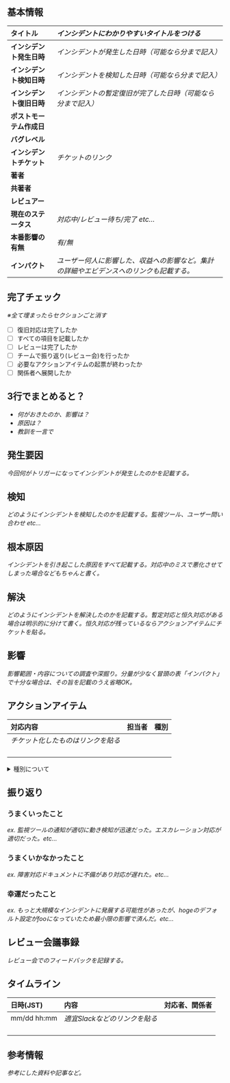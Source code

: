 ## 基本情報
<div class='vheader'>

タイトル|*インシデントにわかりやすいタイトルをつける*
:---|:---
**インシデント発生日時**|*インシデントが発生した日時（可能なら分まで記入）*
**インシデント検知日時**|*インシデントを検知した日時（可能なら分まで記入）*
**インシデント復旧日時**|*インシデントの暫定復旧が完了した日時（可能なら分まで記入）*
**ポストモーテム作成日**|
**バグレベル**|
**インシデントチケット**|*チケットのリンク*
**著者**|
**共著者**|
**レビュアー**|
**現在のステータス**|*対応中/レビュー待ち/完了 etc…*
**本番影響の有無**|*有/無*
**インパクト**|*ユーザー何人に影響した、収益への影響など。集計の詳細やエビデンスへのリンクも記載する。*

</div>

## 完了チェック
*※全て埋まったらセクションごと消す*
- [ ] 復旧対応は完了したか
- [ ] すべての項目を記載したか
- [ ] レビューは完了したか
- [ ] チームで振り返り(レビュー会)を行ったか
- [ ] 必要なアクションアイテムの起票が終わったか
- [ ] 関係者へ展開したか

## 3行でまとめると？
- *何がおきたのか、影響は？*
- *原因は？*
- *教訓を一言で*

## 発生要因
*今回何がトリガーになってインシデントが発生したのかを記載する。*

## 検知
*どのようにインシデントを検知したのかを記載する。監視ツール、ユーザー問い合わせ etc…*

## 根本原因
*インシデントを引き起こした原因をすべて記載する。対応中のミスで悪化させてしまった場合などもちゃんと書く。*

## 解決
*どのようにインシデントを解決したのかを記載する。暫定対応と恒久対応がある場合は明示的に分けて書く。恒久対応が残っているならアクションアイテムにチケットを貼る。*

## 影響
*影響範囲・内容についての調査や深掘り。分量が少なく冒頭の表「インパクト」で十分な場合は、その旨を記載のうえ省略OK。*

## アクションアイテム
対応内容|担当者|種別
:---|:---|:---
*チケット化したものはリンクを貼る*| | 
 | |
 | |
 | |
 | |

<details>
<summary>種別について</summary>

- `リカバリ対応` インシデントを収束させるために行う対応(暫定的・根本的どちらも含む)
- `再発防止` 再発防止のために行う対応
- `再発時影響緩和` 次回再発した際に影響を最小限にするための対応(ドキュメント整備や障害訓練など)
- `その他` その他

</details>

## 振り返り
### うまくいったこと
*ex. 監視ツールの通知が適切に動き検知が迅速だった。エスカレーション対応が適切だった。etc…*

### うまくいかなかったこと
*ex. 障害対応ドキュメントに不備があり対応が遅れた。etc…*

### 幸運だったこと
*ex. もっと大規模なインシデントに発展する可能性があったが、hogeのデフォルト設定がfooになっていたため最小限の影響で済んだ。etc…*

## レビュー会議事録
*レビュー会でのフィードバックを記録する。*

## タイムライン
日時(JST)|内容|対応者、関係者
:---|:---|:---
mm/dd hh:mm |*適宜Slackなどのリンクを貼る*| 
 | |
 | |
 | |
 | |

## 参考情報
*参考にした資料や記事など。*
